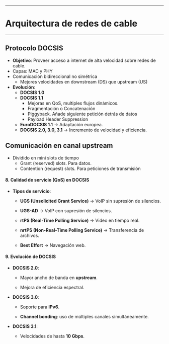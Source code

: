 
---
# Arquitectura de redes de cable
---
## Protocolo DOCSIS
- **Objetivo**: Proveer acceso a internet de alta velocidad sobre redes de cable.
- Capas: MAC y PHY
- Comunicación bidireccional no simétrica
	- Mejores velocidades en downstream (DS) que upstream (US)
- **Evolución**:
    - **DOCSIS 1.0**
    - **DOCSIS 1.1**
	    - Mejoras en QoS, multiples flujos dinámicos.
	    - Fragmentación o Concatenación
	    - Piggyback. Añade siguiente petición detrás de datos
	    - Payload Header Suppression
    - **EuroDOCSIS 1.1** → Adaptación europea.
    - **DOCSIS 2.0, 3.0, 3.1** → Incremento de velocidad y eficiencia.
## Comunicación en canal upstream
- Dividido en mini slots de tiempo
	- Grant (reserved) slots. Para datos.
	- Contention (request) slots. Para peticiones de transmisión
#### **8. Calidad de servicio (QoS) en DOCSIS**

- **Tipos de servicio**:
    
    - **UGS (Unsolicited Grant Service)** → VoIP sin supresión de silencios.
        
    - **UGS-AD** → VoIP con supresión de silencios.
        
    - **rtPS (Real-Time Polling Service)** → Video en tiempo real.
        
    - **nrtPS (Non-Real-Time Polling Service)** → Transferencia de archivos.
        
    - **Best Effort** → Navegación web.
        

#### **9. Evolución de DOCSIS**

- **DOCSIS 2.0**:
    
    - Mayor ancho de banda en **upstream**.
        
    - Mejora de eficiencia espectral.
        
- **DOCSIS 3.0**:
    
    - Soporte para **IPv6**.
        
    - **Channel bonding**: uso de múltiples canales simultáneamente.
        
- **DOCSIS 3.1**:
    
    - Velocidades de hasta **10 Gbps**.